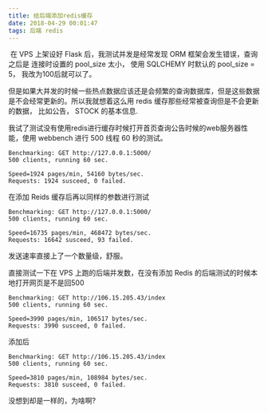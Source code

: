 ```yaml
---
title: 给后端添加redis缓存
date: 2018-04-29 00:01:47
tags: 后端 redis
---
```


​	在 VPS 上架设好 Flask 后，我测试并发是经常发现 ORM 框架会发生错误，查询之后是 连接时设置的 pool_size 太小， 使用 SQLCHEMY 时默认的 pool_size = 5， 我改为100后就可以了。

​	但是如果大并发的时候一些热点数据应该还是会频繁的查询数据库，但是这些数据是不会经常更新的。所以我就想着这么用 redis 缓存那些经常被查询但是不会更新的数据， 比如公告， STOCK 的基本信息.

​	 我试了测试没有使用redis进行缓存时候打开首页查询公告时候的web服务器性能，使用 webbench 进行 500 线程 60 秒的测试。

```
Benchmarking: GET http://127.0.0.1:5000/
500 clients, running 60 sec.

Speed=1924 pages/min, 54160 bytes/sec.
Requests: 1924 susceed, 0 failed.

```

在添加 Reids 缓存后再以同样的参数进行测试

```
Benchmarking: GET http://127.0.0.1:5000/
500 clients, running 60 sec.

Speed=16735 pages/min, 468472 bytes/sec.
Requests: 16642 susceed, 93 failed.
```

发送速率直接上了一个数量级，舒服。

直接测试一下在 VPS 上跑的后端并发数，在没有添加 Redis 的后端测试的时候本地打开网页是不是回500

```
Benchmarking: GET http://106.15.205.43/index
500 clients, running 60 sec.

Speed=3990 pages/min, 106517 bytes/sec.
Requests: 3990 susceed, 0 failed.
```

添加后

```
Benchmarking: GET http://106.15.205.43/index
500 clients, running 60 sec.

Speed=3810 pages/min, 108984 bytes/sec.
Requests: 3810 susceed, 0 failed.
```

没想到却是一样的，为啥啊?